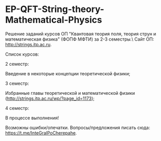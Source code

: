 # EP-QFT-String-theory-Mathematical-Physics
Решение заданий курсов ОП "Квантовая теория поля, теория струн и математическая физика" (ФОПФ МФТИ) за 2-3 семестры.\\
Сайт ОП: http://strings.itp.ac.ru.

Список курсов:

2 семестр:

Введение в некоторые концепции теоретической физики;

3 семестр:

Избранные главы теоретической и математической физики (http://strings.itp.ac.ru/wp/?page_id=1173);

4 семестр:

В процессе выполнения!

Возможны ошибки/опечатки. Вопросы/предложения писать сюда: https://t.me/InteGralPoCherepahe.
